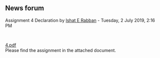 <h2>News forum</h2><a href="https://moodle.cse.buet.ac.bd/user/view.php?id=528&course=429"></a>
Assignment 4 Declaration
by <a href="https://moodle.cse.buet.ac.bd/user/view.php?id=528&course=429">Ishat E Rabban</a> - Tuesday, 2 July 2019, 2:16 PM


 

<a href="file%5C4.pdf"></a> <a href="file%5C4.pdf">4.pdf</a><br />
Please find the assignment in the attached document.<br />






